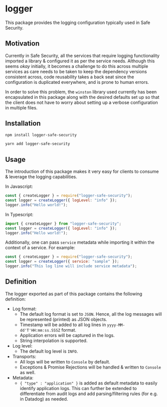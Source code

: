 # logger

This package provides the logging configuration typically used in Safe Security.

## Motivation

Currently in Safe Security, all the services that require logging functionality imported a library & configured it as per the service needs.
Although this seems _okay_ initially, it becomes a challenge to do this across multiple services as care needs to be taken to keep the 
dependency versions consistent across, code reusability takes a back seat since the configuration is duplicated everywhere, and is prone to human errors.

In order to solve this problem, the `winston` library used currently has been encapsulated in this package along with the desired defaults set up so that 
the client does not have to worry about setting up a verbose configuration in multiple files.

## Installation
```bash
npm install logger-safe-security
```

```bash
yarn add logger-safe-security
```

## Usage
The introduction of this package makes it very easy for clients to consume & leverage the logging capabilities.

In Javascript:
```js
const { createLogger } = require("logger-safe-security");
const logger = createLogger({ logLevel: "info" });
logger.info("Hello world!");
```

In Typescript:
```js
import { createLogger } from "logger-safe-security";
const logger = createLogger({ logLevel: "info" });
logger.info("Hello world!");
```

Additionally, one can pass `service` metadata while importing it within the context of a service. For example:
```js
const { createLogger } = require("logger-safe-security");
const logger = createLogger({ service: "sample" });
logger.info("This log line will include service metadata");
```

## Definition
The logger exported as part of this package contains the following definition:
- Log format: 
  - The default log format is set to `JSON`. Hence, all the log messages will be represented (printed) as JSON objects.
  - Timestamp will be added to all log lines in `yyyy-MM-dd'T'HH:mm:ss.SSSZ` format.
  - Application errors will be captured in the logs.
  - String interpolation is supported.
- Log level: 
  - The default log level is `INFO`.
- Transports:
  - All logs will be written to `Console` by default.
  - Exceptions & Promise Rejections will be handled & written to `Console` as well.
- Metadata:
  - `{ "type" : "application" }` is added as default metadata to easily identify application logs. This can further be extended to differentiate 
  from audit logs and add parsing/filtering rules (for e.g. in Datadog) as needed.
